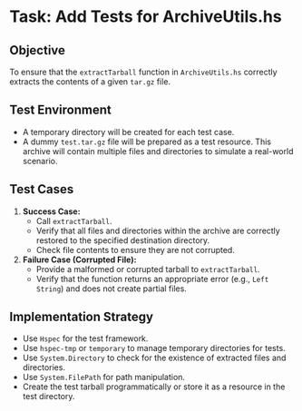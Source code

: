# Task: Add Tests for ArchiveUtils.hs

## Objective
To ensure that the `extractTarball` function in `ArchiveUtils.hs` correctly extracts the contents of a given `tar.gz` file.

## Test Environment
- A temporary directory will be created for each test case.
- A dummy `test.tar.gz` file will be prepared as a test resource. This archive will contain multiple files and directories to simulate a real-world scenario.

## Test Cases
1.  **Success Case:**
    - Call `extractTarball`.
    - Verify that all files and directories within the archive are correctly restored to the specified destination directory.
    - Check file contents to ensure they are not corrupted.
2.  **Failure Case (Corrupted File):**
    - Provide a malformed or corrupted tarball to `extractTarball`.
    - Verify that the function returns an appropriate error (e.g., `Left String`) and does not create partial files.

## Implementation Strategy
- Use `Hspec` for the test framework.
- Use `hspec-tmp` or `temporary` to manage temporary directories for tests.
- Use `System.Directory` to check for the existence of extracted files and directories.
- Use `System.FilePath` for path manipulation.
- Create the test tarball programmatically or store it as a resource in the test directory.
